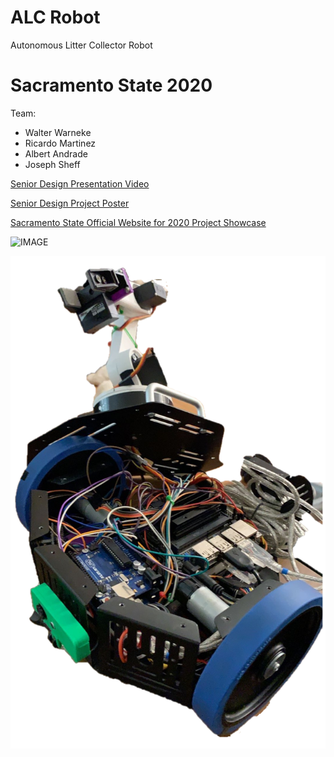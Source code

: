 # ALC Robot
Autonomous Litter Collector Robot

# Sacramento State 2020
Team:
- Walter Warneke
- Ricardo Martinez
- Albert Andrade
- Joseph Sheff

[Senior Design Presentation Video](https://www.youtube.com/watch?v=QL7SbdBDqHc&feature=youtu.be "Youtube Link")

[Senior Design Project Poster](https://www.ecs.csus.edu/sds/eee193b/images/alc%20-%20team%203%20poster.pdf/ "Project Poster on Sacramento State Website")

[Sacramento State Official Website for 2020 Project Showcase](https://www.ecs.csus.edu/sds/eee193b/ "Sacramento State 2020 Senior Showcase")

![IMAGE](https://github.com/Rickysmm/ALC_Robot/blob/master/ALC_Robot.png)

![IMAGE](https://github.com/Rickysmm/ALC_Robot/blob/master/ALC_Robot_Open.png)

